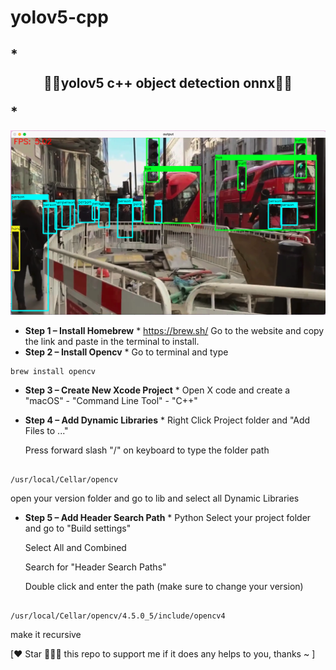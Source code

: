 # yolov5-cpp

##  * **<p align="center"> 🍅🍅yolov5 c++ object detection onnx🍅🍅</p>** *


![running the examples](https://github.com/animeesh/yolov5-cpp/blob/main/static/detection.png)

* **Step 1 – Install Homebrew** *
https://brew.sh/
Go to the website and copy the link and paste in the terminal to install.
* **Step 2 – Install Opencv** *
  Go to terminal and type 
  
```shell
brew install opencv
```
  
 
* **Step 3 – Create New Xcode Project** *
  Open X code and create a "macOS" - "Command Line Tool" - "C++"
 
* **Step 4 – Add Dynamic Libraries** *
  Right Click Project folder and "Add Files to ..."
 
  Press forward slash "/" on keyboard to type the folder path
 
  
```shell

/usr/local/Cellar/opencv

```
 
  open your version folder and go to lib and select all Dynamic Libraries 
 
* **Step 5 – Add Header Search Path** *
Python
  Select your project folder and go to "Build settings"
 
  Select All and Combined 
 
  Search for "Header Search Paths" 
 
  Double click and enter the path (make sure to change your version)
  
```shell

/usr/local/Cellar/opencv/4.5.0_5/include/opencv4

```
 make it recursive


[❤️ Star 🌟👆🏻 this repo to support me if it does any helps to you, thanks ~ ]
